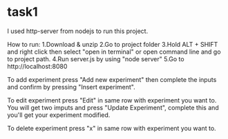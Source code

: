# task1

I used http-server from nodejs to run this project.

How to run:
1.Download & unzip
2.Go to project folder
3.Hold ALT + SHIFT and right click then select "open in terminal" or open command line and go to project path.
4.Run server.js by using "node server"
5.Go to http://localhost:8080

To add experiment press "Add new experiment" then complete the inputs and confirm by pressing "Insert experiment".

To edit experiment press "Edit" in same row with experiment you want to. You will get two imputs and press "Update Experiment", complete this and you'll get your experiment modified.

To delete experiment press "x" in same row with experiment you want to.

